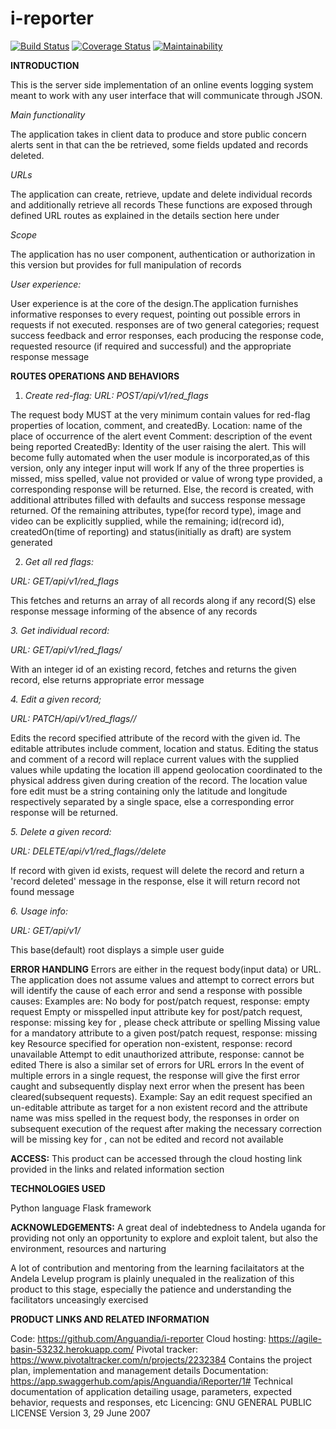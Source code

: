 # i-reporter

[![Build Status](https://travis-ci.com/Anguandia/iReporter_app.svg?branch=develop)](https://travis-ci.com/Anguandia/iReporter_app)
[![Coverage Status](https://coveralls.io/repos/github/Anguandia/i-reporter/badge.svg)](https://coveralls.io/github/Anguandia/i-reporter)
[![Maintainability](https://api.codeclimate.com/v1/badges/bc3efe893a1a0d26b2aa/maintainability)](https://codeclimate.com/github/Anguandia/i-reporter/maintainability)

**INTRODUCTION**

This is the server side implementation of an online events logging system meant to work with any user interface that will communicate through JSON.

*Main functionality*

The application takes in client data to produce and store public concern alerts sent in that can the be retrieved, some fields updated and records deleted.

*URLs*

The application can create, retrieve, update and delete individual records and additionally retrieve all records
These functions are exposed through defined URL routes as explained in the details section here under

*Scope*

The application has no user component, authentication or authorization in this version but provides for full manipulation of records

*User experience:*

User experience is at the core of the design.The application furnishes informative responses to every request, pointing out possible errors in requests if not executed.
responses are of two general categories; request success feedback and error responses, each producing the response code, requested resource (if required and successful) and the appropriate response message

**ROUTES OPERATIONS AND BEHAVIORS**

1. *Create red-flag:*
*URL: POST/api/v1/red_flags*

The request body MUST at the very minimum contain values for red-flag properties of location, comment, and createdBy.
Location: name of the place of occurrence of the alert event
Comment: description of the event being reported
CreatedBy: Identity of the user raising the alert. This will become fully automated when the user module is incorporated,as of this version, only any integer input will work
If any of the three properties is missed, miss spelled, value not provided or value of wrong type provided, a corresponding response will be returned. Else, the record is created, with additional attributes filled with defaults and success response message returned.
Of the remaining attributes, type(for record type), image and video can be explicitly supplied, while the remaining; id(record id), createdOn(time of reporting) and status(initially as draft) are system generated
 
2. *Get all red flags:*

*URL: GET/api/v1/red_flags*

This fetches and returns an array of all records along if any record(S) else response message informing of the absence of any records

*3. Get individual record:*

*URL: GET/api/v1/red_flags/<id>*
 
With an integer id of an existing record, fetches and returns the given record, else returns appropriate error message
  
*4. Edit a given record;*

*URL: PATCH/api/v1/red_flags/<id>/<attribute>*
 
Edits the record specified attribute of the record with the given id. The editable attributes include comment, location and status.
Editing the status and comment of a record will replace current values with the supplied values while updating the location ill append geolocation coordinated to the physical address given during creation of the record. The location value fore edit must be a string containing only the latitude and longitude respectively separated by a single space, else a corresponding error response will be returned.
  
*5. Delete a given record:*

*URL: DELETE/api/v1/red_flags/<id>/delete*
 
If record with given id exists, request will delete the record and return a 'record deleted' message in the response, else it will return record not  found message
  
*6. Usage info:*

*URL: GET/api/v1/*

This base(default) root displays a simple user guide

**ERROR HANDLING**
Errors are either in the request body(input data) or URL. The application does not assume values and attempt to correct errors but will identify the cause of each error and send a response with possible causes: Examples are:
No body for post/patch request, response: empty request
Empty or misspelled input attribute key for post/patch request, response: missing key for <attribute>, please check attribute or spelling
Missing value for a mandatory attribute to a given post/patch request, response: missing <attribute> key
Resource specified for operation non-existent, response: record unavailable
Attempt to edit unauthorized attribute, response: <attribute> cannot be edited
There is also a similar set of errors for URL errors
In the event of multiple errors in a single request, the response will give the first error caught and subsequently display next error when the present has been cleared(subsequent requests). Example: Say an edit request specified an un-editable attribute as target for a non existent record and the attribute name was miss spelled in the request body, the responses in order on subsequent execution of the request after making the necessary correction will be missing key for <attribute>, <attribute> can not be edited and record not available

**ACCESS:**
This product can be accessed through the cloud hosting link provided in the links and related information section

**TECHNOLOGIES USED**

Python language
Flask framework

**ACKNOWLEDGEMENTS:** A great deal of indebtedness to Andela uganda for providing not only an opportunity to explore and exploit talent, but also the environment, resources and narturing

A lot of contribution and mentoring from the learning facilaitators at the Andela Levelup program is plainly unequaled in the realization of this product to this stage, especially the patience and understanding the facilitators unceasingly exercised

**PRODUCT LINKS AND RELATED INFORMATION**

Code: https://github.com/Anguandia/i-reporter
Cloud hosting: https://agile-basin-53232.herokuapp.com/
Pivotal tracker: https://www.pivotaltracker.com/n/projects/2232384 Contains the project plan, implementation and management details
Documentation: https://app.swaggerhub.com/apis/Anguandia/iReporter/1# Technical documentation of application detailing usage, parameters, expected behavior, requests and responses, etc 
Licencing: GNU GENERAL PUBLIC LICENSE Version 3, 29 June 2007

